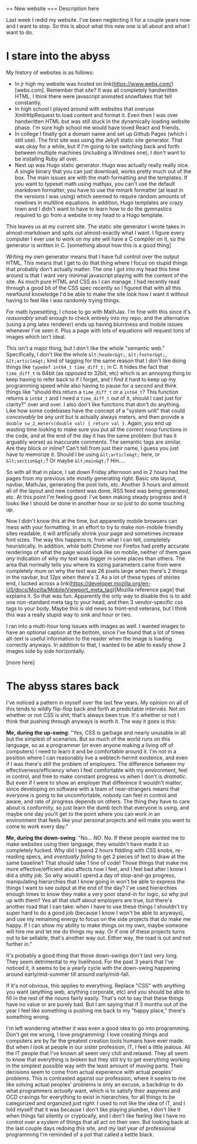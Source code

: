 == New website
=== Description here

Last week I redid my website. I've been neglecting it for a couple years now and I want to stop. So this is about what this new one is all about and what I want to do.

# I stare into the abyss

My history of websites is as follows:

- In jr high my website was hosted on link(https://www.webs.com/)[webs.com]. Remember that site? It was all completely handwritten HTML. I think there were javascript animated snowflakes that fell constantly.
- In high school I played around with websites that overuse XmlHttpRequest to load content and format it. Even then I was over handwritten HTML but was still stuck in the dynamically loading website phase. I'm sure high school me would have loved React and friends.
- In college I finally got a domain name and set up Github Pages (which I still use). The first site was using the Jekyll static site generator. That was okay for a while, but if I'm going to be switching back and forth between multiple machines (including a Windows one), I don't want to be installing Ruby all over.
- Next up was Hugo static generator. Hugo was actually really really nice. A single binary that you can just download, works pretty much out of the box. The main issues are with the math formatting and the templates. If you want to typeset math using mathjax, you can't use the default markdown formatter, you have to use the mmark formatter (at least in the versions I was using) which seemed to require random amounts of newlines in multiline equations. In addition, Hugo templates are crazy town and I didn't want to have to learn how to do the gymnastics required to go from a website in my head to a Hugo template.

This leaves us at my current site. The static site generator I wrote takes in almost-markdown and spits out almost-exactly what I want. I figure every computer I ever use to work on my site will have a C compiler on it, so the generator is written in C. [something about how this is a good thing]

Writing my own generator means that I have full control over the output HTML. This means that I get to do that thing where I focus on stupid things that probably don't actually matter. The one I got into my head this time around is that I want very minimal javascript playing with the content of the site. As much pure HTML and CSS as I can manage. I had recently read through a good bit of the CSS spec recently so I figured that with all this newfound knowledge I'd be able to make the site look how I want it without having to feel like I was randomly trying things.

For math typesetting, I chose to go with MathJax. I'm fine with this since it's *reasonably* small enough to check entirely into my repo, and the alternative (using a png latex renderer) ends up having blurriness and mobile issues whenever I've seen it. Plus a page with lots of equations will request tons of images which isn't ideal.

This isn't a major thing, but I don't like the whole "semantic web." Specifically, I don't like the whole `&lt;header&gt;`, `&lt;footer&gt;`, `&lt;article&gt;` kind of tagging for the same reason that I don't like doing things like `typedef int64_t time_diff_t;` in C. It hides the fact that `time_diff_t` is 64bit (as opposed to 32bit, etc) which is an annoying thing to keep having to refer back to if I forget, and I find it hard to keep up my programming speed while also having to pause for a second and think things like "should this return a `time_diff_t` or a `int64_t`? This function returns a `int64_t` and I need a `time_diff_t` out of it, should I cast just for clarity?" over and over. I also don't like functions that don't do anything. Like how some codebases have the concept of a "system unit" that could *conceivably* be any unit but is actually always meters, and then provide a `double su_2_meters(double val) { return val }`. Again, you end up wasting time looking to make sure you put all the correct noop functions in the code, and at the end of the day it has the same problem (but has it arguably worse) as inaccurate comments. The semantic tags are similar. Are they block or inline? Can't tell from just their name, I guess you just have to memorize it. Should I be using `&lt;article&gt;` here, or `&lt;section&gt;`? Or maybe `&lt;main&gt;`? Hm....

So with all that in place, I sat down Friday afternoon and in 2 hours had the pages from my previous site mostly generating right. Basic site layout, navbar, MathJax, generating the post lists, etc. Another 3 hours and almost all of the layout and new content was done, RSS feed was being generated, etc. At this point I'm feeling good: I've been making steady progress and it looks like I should be done in another hour or so just to do some touching up.

Now I didn't know this at the time, but apparently mobile browsers can mess with your formatting. In an effort to try to make non-mobile friendly sites readable, it will artificially shrink your page and sometimes increase font sizes. The way this happens is, from what I can tell, completely heuristically. In addition, while both Chrome nor Firefox had pretty accurate renderings of what the page would look like on mobile, neither of them gave *any* indication of why my text was bigger in some places than others. The area that normally tells you where its sizing parameters came from were completely mum on why the text was 26 pixels large when there's 2 things in the navbar, but 12px when there's 3. As a lot of these types of stories end, I lucked across a link(https://developer.mozilla.org/en-US/docs/Mozilla/Mobile/Viewport_meta_tag)[Mozilla reference page] that explains it. So that was fun. Apparently the only way to disable this is to add one non-standard meta tag to your head, and then 3 vendor-specific css tags to your body. Maybe this is old news to front-end veterans, but I think this was a really stupid way to sink and hour or two.

I ran into a multi-hour long issues with images as well. I wanted images to have an optional caption at the bottom, since I've found that a lot of times alt-text is useful information to the reader when the image is loading correctly anyways. In addition to that, I wanted to be able to easily show 2 images side by side horizontally. 

[more here]

# The abyss stares back

I've noticed a pattern in myself over the last few years. My opinion on all of this tends to wildly flip-flop back and forth at predictable intervals. Not on whether or not CSS is shit; that's always been true. It's whether or not I think that pushing through anyways is worth it. The way it goes is this:

**Me, during the up-swing**: "Yes, CSS is garbage and nearly unusable in all but the simplest of scenarios. But so much of the world runs on this language, so as a programmer (or even anyone making a living off of computers) I need to learn it and be comfortable around it. I'm not in a position where I can reasonably live a webtech-hermit existence, and even if I was there's still the problem of employers. The difference between my effectiveness/efficiency when I feel comfortable with my environment, feel in control, and free to make constant progress vs when I don't is *dramatic*. But even if I were to show an employer that difference it wouldn't matter, since developing on software with a team of near-strangers means that everyone is going to be uncomfortable, nobody can feel in control and aware, and rate of progress depends on others. The thing they have to care about is conformity, so just learn the dumb tech that everyone is using, and maybe one day you'll get to the point where you can work in an environment that feels like your personal projects and will make you *want* to come to work every day."

**Me, during the down-swing**: "No... *NO*. No. If these people wanted me to make websites using their language, they wouldn't have made it so completely fucked. Why did I spend 2 hours fiddling with CSS knobs, re-reading specs, and *eventually failing* to get 2 pieces of text to draw at the same baseline? That should take 1 line of code! Those things that make me more effective/efficient also affects how I feel, and I feel bad after I know I did a shitty job. So why would I spend a day of stop-and-go progress, manipulating hierarchies that I know going in won't be able to express the things I want to see output at the end of the day? I've used hierarchies enough times to know they make a very poor stand-in for logic, so why put up with them? Yes all that stuff about employers are true, but there's another road that I can take: when I have to use these things I shouldn't try super hard to do a good job (because I know I won't be able to anyways), and use my remaining energy to focus on the side projects that *do* make me happy. If I can show my ability to make things on my own, maybe someone will hire me and let me do things my way. Or if one of these projects turns out to be sellable, that's another way out. Either way, the road is out and not further in."

It's probably a good thing that those down-swings don't last very long. They seem detrimental to my livelihood. For the past 3 years that I've noticed it, it seems to be a yearly cycle with the down-swing happening around early/mid-summer till around early/mid-fall.

If it's not obvious, this applies to everything. Replace "CSS" with anything you want (anything web, anything corporate, etc) and you should be able to fill in the rest of the nouns fairly easily. That's not to say that these things have no value or are purely bad. But I am saying that if 3 months out of the year I feel like something is pushing me back to my "happy place," there's something wrong.

I'm left wondering whether it was even a good idea to go into programming. Don't get me wrong, I love programming: I love creating things and computers are by far the greatest creation tools humans have ever made. But when I look at people in our sister profession, IT, I feel a little jealous. All the IT people that I've known all seem very chill and relaxed. They all seem to know that everything is broken but they still try to get everything working in the simplest possible way with the least amount of moving parts. Their decisions seem to come from actual experience with actual peoples' problems. This is contrasted against our profession, where it seems to me like solving actual peoples' problems is only an excuse, a backdrop to do what programmers *actually* want, which is to satisfy their aspyness and OCD cravings for everything to exist in hierarchies, for all things to be categorized and organized *just right*. I used to not like the idea of IT, and I told myself that it was because I don't like playing plumber, I don't like it when things fail silently or cryptically, and I don't like feeling like I have no control over a system of things that all act on their own. But looking back at the last couple days redoing this site, and my last year of professional programming I'm reminded of a pot that called a kettle black.

